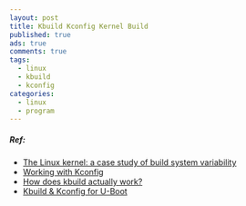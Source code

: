 ```yaml
---
layout: post
title: Kbuild Kconfig Kernel Build
published: true
ads: true
comments: true
tags:
  - linux
  - kbuild
  - kconfig
categories:
  - linux
  - program
---
```

##### Ref:
- [The Linux kernel: a case study of build system variability](https://sarahnadi.org/resources/pubs/NADI_JSEP_2013.pdf)
- [Working with Kconfig](http://bugcy013.blogspot.com/2011/08/working-with-kconfig.html)
- [How does kbuild actually work?
](https://stackoverflow.com/a/29243761)
- [Kbuild & Kconfig for U-Boot](http://www.denx.de/wiki/pub/U-Boot/MiniSummitELCE2014/uboot2014_kconfig.pdf)
